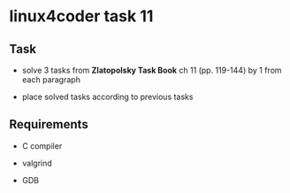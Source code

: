 # linux4coder task 11

## Task

* solve 3 tasks from **Zlatopolsky Task Book** ch 11 (pp. 119-144) by 1 from each paragraph

* place solved tasks according to previous tasks

## Requirements

* C compiler

* valgrind

* GDB
